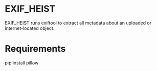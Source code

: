 # EXIF_HEIST
EXIF_HEIST runs exiftool to extract all metadata about an uploaded or internet-located object.

# Requirements
pip install pillow
